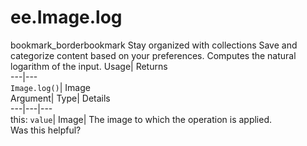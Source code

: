 
#  ee.Image.log 
bookmark_borderbookmark Stay organized with collections  Save and categorize content based on your preferences.
Computes the natural logarithm of the input. 
Usage| Returns  
---|---  
`Image.log()`| Image  
Argument| Type| Details  
---|---|---  
this: `value`| Image| The image to which the operation is applied.  
Was this helpful?
